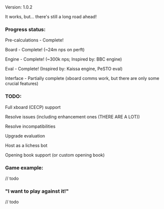 Version: 1.0.2

It works, but... there's still a long road ahead!

### Progress status:

Pre-calculations - Complete!

Board - Complete! (~24m nps on perft)

Engine - Complete! (~300k nps; Inspired by: BBC engine)

Eval - Complete! (Inspired by: Kaissa engine, PeSTO eval)

Interface - Partially complete (xboard comms work, but there are only some crucial features)

### TODO:

Full xboard (CECP) support

Resolve issues (including enhancement ones (THERE ARE A LOT))

Resolve incompatibilities

Upgrade evaluation

Host as a lichess bot

Opening book support (or custom opening book)

### Game example:

// todo

### "I want to play against it!"

// todo